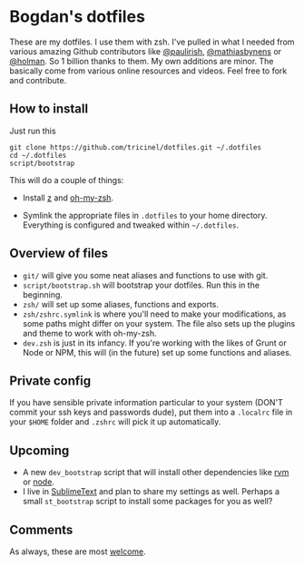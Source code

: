 # Bogdan's dotfiles

These are my dotfiles. I use them with zsh. I've pulled in what I needed from various amazing Github contributors like [@paulirish](https://github.com/paulirish/dotfiles), [@mathiasbynens](https://github.com/mathiasbynens/dotfiles/) or [@holman](https://github.com/holman/dotfiles). So 1 billion thanks to them. My own additions are minor. The basically come from various online resources and videos. Feel free to fork and contribute.

## How to install

Just run this

```shell
git clone https://github.com/tricinel/dotfiles.git ~/.dotfiles
cd ~/.dotfiles
script/bootstrap
```

This will do a couple of things:

* Install [z](https://github.com/rupa/z) and [oh-my-zsh](https://github.com/robbyrussell/oh-my-zsh).

* Symlink the appropriate files in ``.dotfiles`` to your home directory. Everything is configured and tweaked within ``~/.dotfiles``.

## Overview of files

* ``git/`` will give you some neat aliases and functions to use with git.
* ``script/bootstrap.sh`` will bootstrap your dotfiles. Run this in the beginning.
* ``zsh/`` will set up some aliases, functions and exports.
* ``zsh/zshrc.symlink`` is where you'll need to make your modifications, as some paths might differ on your system. The file also sets up the plugins and theme to work with oh-my-zsh.
* ``dev.zsh`` is just in its infancy. If you're working with the likes of Grunt or Node or NPM, this will (in the future) set up some functions and aliases.

## Private config

If you have sensible private information particular to your system (DON'T commit your ssh keys and passwords dude), put them into a ``.localrc`` file in your ``$HOME`` folder and ``.zshrc`` will pick it up automatically.

## Upcoming

* A new ``dev_bootstrap`` script that will install other dependencies like [rvm](https://rvm.io/) or [node](http://nodejs.org/).
* I live in [SublimeText](http://www.sublimetext.com/) and plan to share my settings as well. Perhaps a small ``st_bootstrap`` script to install some packages for you as well?

## Comments

As always, these are most [welcome](https://github.com/tricinel/dotfiles/issues).